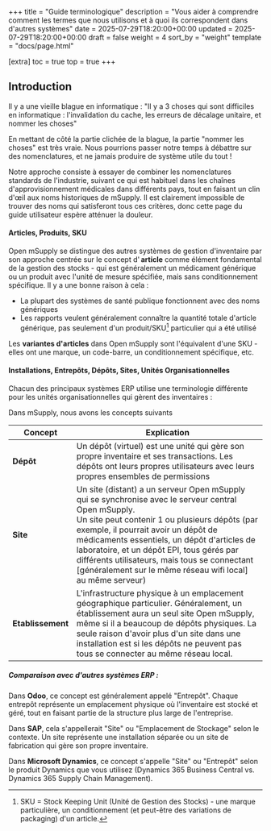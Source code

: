 +++
title = "Guide terminologique"
description = "Vous aider à comprendre comment les termes que nous utilisons et à quoi ils correspondent dans d'autres systèmes"
date = 2025-07-29T18:20:00+00:00
updated = 2025-07-29T18:20:00+00:00
draft = false
weight = 4
sort_by = "weight"
template = "docs/page.html"

[extra]
toc = true
top = true
+++

## Introduction

Il y a une vieille blague en informatique : "Il y a 3 choses qui sont difficiles en informatique : l'invalidation du cache, les erreurs de décalage unitaire, et nommer les choses"

En mettant de côté la partie clichée de la blague, la partie "nommer les choses" est très vraie.
Nous pourrions passer notre temps à débattre sur des nomenclatures, et ne jamais produire de système utile du tout !

Notre approche consiste à essayer de combiner les nomenclatures standards de l'industrie, suivant ce qui est habituel dans les chaînes d'approvisionnement médicales dans différents pays, tout en faisant un clin d'œil aux noms historiques de mSupply.
Il est clairement impossible de trouver des noms qui satisferont tous ces critères, donc cette page du guide utilisateur espère atténuer la douleur.

#### Articles, Produits, SKU
Open mSupply se distingue des autres systèmes de gestion d'inventaire par son approche centrée sur le concept d' **article** comme élément fondamental de la gestion des stocks - qui est généralement un médicament générique ou un produit avec l'unité de mesure spécifiée, mais sans conditionnement spécifique. Il y a une bonne raison à cela :
* La plupart des systèmes de santé publique fonctionnent avec des noms génériques
* Les rapports veulent généralement connaître la quantité totale d'article générique, pas seulement d'un produit/SKU[^1] particulier qui a été utilisé

Les **variantes d'articles** dans Open mSupply sont l'équivalent d'une SKU - elles ont une marque, un code-barre, un conditionnement spécifique, etc.

#### Installations, Entrepôts, Dépôts, Sites, Unités Organisationnelles
Chacun des principaux systèmes ERP utilise une terminologie différente pour les unités organisationnelles qui gèrent des inventaires :

Dans mSupply, nous avons les concepts suivants

| Concept           | Explication                                                                                                                                                                                                                                                                                                                                                                                                  |
| ----------------- | ------------------------------------------------------------------------------------------------------------------------------------------------------------------------------------------------------------------------------------------------------------------------------------------------------------------------------------------------------------------------------------------------------------ |
| **Dépôt**         | Un dépôt (virtuel) est une unité qui gère son propre inventaire et ses transactions. Les dépôts ont leurs propres utilisateurs avec leurs propres ensembles de permissions                                                                                                                                                                                                                                   |
| **Site**          | Un site (distant) a un serveur Open mSupply qui se synchronise avec le serveur central Open mSupply.<br>Un site peut contenir 1 ou plusieurs dépôts (par exemple, il pourrait avoir un dépôt de médicaments essentiels, un dépôt d'articles de laboratoire, et un dépôt EPI, tous gérés par différents utilisateurs, mais tous se connectant \[généralement sur le même réseau wifi local\] au même serveur) |
| **Etablissement** | L'infrastructure physique à un emplacement géographique particulier. Généralement, un établissement aura un seul site Open mSupply, même si il a beaucoup de dépôts physiques. La seule raison d'avoir plus d'un site dans une installation est si les dépôts ne peuvent pas tous se connecter au même réseau local.                                                                                         |

##### Comparaison avec d'autres systèmes ERP :
Dans **Odoo**, ce concept est généralement appelé "Entrepôt". Chaque entrepôt représente un emplacement physique où l'inventaire est stocké et géré, tout en faisant partie de la structure plus large de l'entreprise.

Dans **SAP**, cela s'appellerait "Site" ou "Emplacement de Stockage" selon le contexte. Un site représente une installation séparée ou un site de fabrication qui gère son propre inventaire.

Dans **Microsoft Dynamics**, ce concept s'appelle "Site" ou "Entrepôt" selon le produit Dynamics que vous utilisez (Dynamics 365 Business Central vs. Dynamics 365 Supply Chain Management).

[^1]: SKU = Stock Keeping Unit (Unité de Gestion des Stocks) - une marque particulière, un conditionnement (et peut-être des variations de packaging) d'un article.